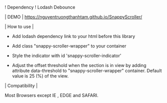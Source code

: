 ! Dependency ! Lodash Debounce

| DEMO | https://nguyentruongthanhtam.github.io/SnappyScroller/

| How to use |

- Add lodash dependency link to your html before this library 
 <script src="https://cdnjs.cloudflare.com/ajax/libs/lodash.js/4.17.11/lodash.min.js"></script>

- Add class "snappy-scroller-wrapper" to your container

- Style the indicator with id 'snappy-scroller-indicator'

- Adjust the offset threshold when the section is in view by adding attribute data-threshold to "snappy-scroller-wrapper" container. Default value is 25 (%) of the view.

| Compatibility | 

Most Browsers except IE , EDGE and SAFARI.